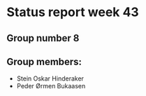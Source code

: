 # Status report week 43

## Group number 8

## Group members:
- Stein Oskar Hinderaker
- Peder Ørmen Bukaasen

